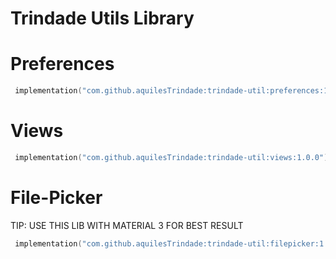 # Trindade Utils Library 

# Preferences

```kotlin
 implementation("com.github.aquilesTrindade:trindade-util:preferences:1.0.0")
```

# Views

```kotlin
 implementation("com.github.aquilesTrindade:trindade-util:views:1.0.0")
```

# File-Picker
TIP: USE THIS LIB WITH MATERIAL 3 FOR BEST RESULT

```kotlin
 implementation("com.github.aquilesTrindade:trindade-util:filepicker:1.0.0")
```

